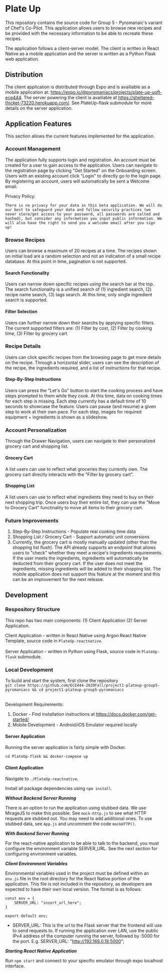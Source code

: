 # Plate Up

This repository contains the source code for Group 5 - Pyromanaic's variant of Chef's Co-Pilot. This application allows users to browse new recipes and be provided with the necessary information to be able to recreate these recipes.

The application follows a client-server model. The client is written in React Native as a mobile application and the server is written as a Python Flask web application.

## Distribution

The client application is distributed through Expo and is availiable as a mobile application at: https://expo.io/@pyromaniacs/projects/plate-up-uoft-ece444. The server powering the client is availiable at https://sheltered-thicket-73220.herokuapp.com/. See PlateUp-flask submodule for more details on the server application.

## Application Features

This section allows the current features implemented for the application.

### Account Management

The application fully supports login and registration. An account must be created for a user to gain access to the application. Users can navigate to the registration page by clicking "Get Started" on the Onboarding screen. Users with an existing account click "Login" to directly go to the login page. By registering an account, users will automatically be sent a Welcome email.

Privacy Policy:

```
There is no privacy for your data in this beta application. We will do our best to safeguard your data and follow security practices (we never store/get access to your password, all passwords are salted and hashed), but consider any information you input public information. We will also have the right to send you a welcome email after you sign up!
```

### Browse Recipes

Users can browse a maximum of 20 recipes at a time. The recipes shown on initial load are a random selection and not an indication of a small recipe database. At this point in time, pagination is not supported.

#### Search Functionality

Users can narrow down specific recipes using the search bar at the top. The search functionality is a unified search of (1) ingredient search, (2) recipe name search, (3) tags search. At this time, only single ingredient search is supported.

#### Filter Selection

Users can further narrow down their searchs by applying specific filters. The current supported filters are: (1) Filter by cost, (2) Filter by cooking time, (3) Filter by grocery cart. 

### Recipe Details

Users can click specific recipes from the browsing page to get more details on the recipe. Through a horizontal slider, users can see the description of the recipe, the ingredients required, and a list of instructions for that recipe. 

#### Step-By-Step Instructions

Users can press the "Let's Go" button to start the cooking process and have steps prompted to them while they cook. At this time, data on cooking times for each step is missing. Each step currently has a default time of 10 seconds to showcase the feature. Users can pause (and resume) a given step to work at their own pace. For each step, images for required equipment + ingredients is shown as a slideshow.

### Account Personalization

Through the Drawer Navigation, users can navigate to their personalized grocery cart and shopping list.

#### Grocery Cart

A list users can use to reflect what groceries they currently own. The grocery cart directly interacts with the "Filter by grocery cart".

#### Shopping List

A list users can use to reflect what ingredients they need to buy on their next shopping trip. Once users buy their entire list, they can use the "Move to Grocery Cart" functinality to move all items to their grocery cart.

### Future Improvements

1. Step-By-Step Instructions - Populate real cooking time data
2. Shopping List / Grocery Cart - Support automatic unit conversions
3. Currently, the grocery cart is mostly manually updated (other than the shopping list flush). The API already supports an endpoint that allows users to "check" whether they meet a recipe's ingredients requirements. If the user meets the ingredients, ingredients will automatically be deducted from their grocery cart. If the user does not meet the ingredients, missing ingredients will be added to their shopping list. The mobile application does not support this feature at the moment and this can be an improvement for the next release.

## Development

### Respository Structure

This repo has two main components: (1) Client Application (2) Server Application.

Client Application - written in React Native using Argon React Native Template, source code in `PlateUp-reactnative`. <br><br>
Server Application - written in Python using Flask, source code in `PlateUp-flask` submodule.

### Local Development

To build and start the system, first clone the repository <br>
```git clone https://github.com/ECE444-2020Fall/project1-plateup-group5-pyromaniacs && cd project1-plateup-group5-pyromaniacs```<br><br>

Development Requirements:
1) Docker - Find installation instructions at https://docs.docker.com/get-started/ <br>
2) Mobile Development - Android/iOS Emulator required locally

#### Server Application

Running the server application is fairly simple with Docker.

```cd PlateUp-flask && docker-compose up```

#### Client Application

Navigate to `./PlateUp-reactnative`.

Install all package dependencies using `npm install`.

***Without Backend Server Running***

There is an option to run the application using stubbed data. We use MirageJS to make this possible. See `mock-http.js` to see what HTTP requests are stubbed out. You may need to add additional ones. To use stubbed data, see `App.js` and uncomment the code `mockHTTP()`.

***With Backend Server Running***

For the react-native application to be able to talk to the backend, you must configure the environment variable SERVER_URL. See the next section for configuring environment variables.

 ***Client Environment Variables***

Environmental variables used in the project must be defined within an `env.js` file in the root directory for the React
Native portion of the application. This file is not included in the repository, as developers are expected to have their
own local version. The format is as follows:

```
const env = {
    SERVER_URL: "insert_url_here";
}

export default env;
```

- SERVER_URL: This is the url to the Flask server that the frontend will use to send requests to. If running the application
  over LAN, use the public IPv4 address of the computer running the server, followed by :5000 for the port. E.g.
  SERVER_URL: "http://192.168.0.18:5000";

***Starting React Native Application***

Run `npm start` and connect to your specific emulator through expo localhost interface. 